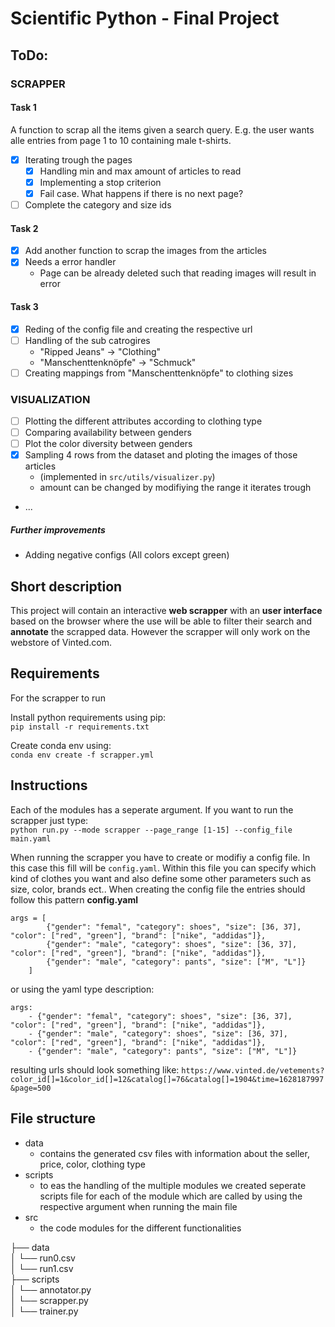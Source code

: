 # Scientific Python - Final Project

## ToDo:
### SCRAPPER

#### Task 1
A function to scrap all the items given a search query. E.g. the user wants alle entries from page 1 to 10 containing male t-shirts.

- [X] Iterating trough the pages 
    - [X] Handling min and max amount of articles to read
    - [X] Implementing a stop criterion
    - [X] Fail case. What happens if there is no next page?
- [ ] Complete the category and size ids

#### Task 2
- [X] Add another function to scrap the images from the articles
- [X] Needs a error handler
    - Page can be already deleted such that reading images will result in error

#### Task 3
- [X] Reding of the config file and creating the respective url
- [ ] Handling of the sub catrogires 
    - "Ripped Jeans" -> "Clothing"
    - "Manschenttenknöpfe" -> "Schmuck"
- [ ] Creating mappings from "Manschenttenknöpfe" to clothing sizes

### VISUALIZATION
- [ ] Plotting the different attributes according to clothing type
- [ ] Comparing availability between genders 
- [ ] Plot the color diversity between genders
- [X] Sampling 4 rows from the dataset and ploting the images of those articles
    - (implemented in ```src/utils/visualizer.py```)
    - amount can be changed by modifiying the range it iterates trough
- ...

##### Further improvements
- Adding negative configs (All colors except green)


## Short description
This project will contain an interactive **web scrapper** with an **user interface** based on the browser where the use will be able to filter their search and **annotate** the scrapped data. However the scrapper will only work on the webstore of Vinted.com.

## Requirements
For the scrapper to run 

Install python requirements using pip:  
```pip install -r requirements.txt```  

Create conda env using:  
```conda env create -f scrapper.yml ```

## Instructions
Each of the modules has a seperate argument. If you want to run the scrapper just type:  
```python run.py --mode scrapper --page_range [1-15] --config_file main.yaml```

When running the scrapper you have to create or modifiy a config file. In this case this fill will be ```config.yaml```. Within this file you can specify which kind of clothes you want and also define some other parameters such as size, color, brands ect.. When creating the config file the entries should follow this pattern
**config.yaml**
```
args = [
        {"gender": "femal", "category": shoes", "size": [36, 37], "color": ["red", "green"], "brand": ["nike", "addidas"]},
        {"gender": "male", "category": shoes", "size": [36, 37], "color": ["red", "green"], "brand": ["nike", "addidas"]},
        {"gender": "male", "category": pants", "size": ["M", "L"]}
    ]
```

or using the yaml type description:
```
args:
    - {"gender": "femal", "category": shoes", "size": [36, 37], "color": ["red", "green"], "brand": ["nike", "addidas"]},
    - {"gender": "male", "category": shoes", "size": [36, 37], "color": ["red", "green"], "brand": ["nike", "addidas"]},
    - {"gender": "male", "category": pants", "size": ["M", "L"]}
```

resulting urls should look something like:
``` https://www.vinted.de/vetements?color_id[]=1&color_id[]=12&catalog[]=76&catalog[]=1904&time=1628187997&page=500 ```

## File structure
- data
    - contains the generated csv files with information about the seller, price, color, clothing type
- scripts
    - to eas the handling of the multiple modules we created seperate scripts file for each of the module which are called by using the respective argument when running the main file
- src
    - the code modules for the different functionalities

├── data     
│   └── run0.csv  
│   └── run1.csv  
├── scripts  
│   └── annotator.py  
│   └── scrapper.py  
│   └── trainer.py  
